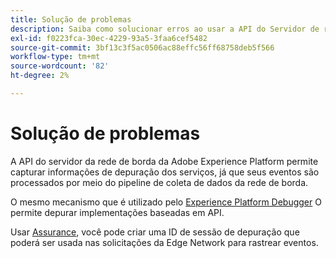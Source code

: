 ```yaml
---
title: Solução de problemas
description: Saiba como solucionar erros ao usar a API do Servidor de rede de borda.
exl-id: f0223fca-30ec-4229-93a5-3faa6cef5482
source-git-commit: 3bf13c3f5ac0506ac88effc56ff68758deb5f566
workflow-type: tm+mt
source-wordcount: '82'
ht-degree: 2%

---
```



# Solução de problemas

A API do servidor da rede de borda da Adobe Experience Platform permite capturar informações de depuração dos serviços, já que seus eventos são processados por meio do pipeline de coleta de dados da rede de borda.

O mesmo mecanismo que é utilizado pelo [Experience Platform Debugger](https://experienceleague.adobe.com/docs/debugger-learn/tutorials/experience-platform-debugger/introduction-to-the-experience-platform-debugger.html) O permite depurar implementações baseadas em API.

Usar [Assurance](../assurance/home.md), você pode criar uma ID de sessão de depuração que poderá ser usada nas solicitações da Edge Network para rastrear eventos.

